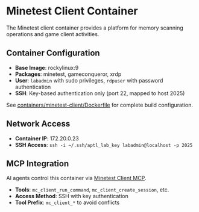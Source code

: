 # Minetest Client Container

The Minetest client container provides a platform for memory scanning operations and game client activities.

## Container Configuration

- **Base Image**: rockylinux:9
- **Packages**: minetest, gameconqueror, xrdp
- **User**: `labadmin` with sudo privileges, `rdpuser` with password authentication
- **SSH**: Key-based authentication only (port 22, mapped to host 2025)

See [containers/minetest-client/Dockerfile](../../containers/minetest-client/Dockerfile) for complete build configuration.

## Network Access

- **Container IP**: 172.20.0.23
- **SSH Access**: `ssh -i ~/.ssh/aptl_lab_key labadmin@localhost -p 2025`

## MCP Integration

AI agents control this container via [Minetest Client MCP](../../mcp-minetest-client/README.md).

- **Tools**: `mc_client_run_command`, `mc_client_create_session`, etc.
- **Access Method**: SSH with key authentication
- **Tool Prefix**: `mc_client_*` to avoid conflicts
